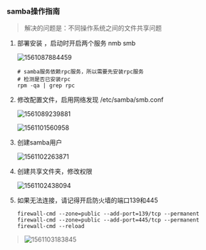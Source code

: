 ### samba操作指南

> 解决的问题是：不同操作系统之间的文件共享问题

1. 部署安装 ，启动时开启两个服务 nmb smb

   ![1561087884459](C:\Users\Administrator\AppData\Roaming\Typora\typora-user-images\1561087884459.png)

   ```shell
   # samba服务依赖rpc服务，所以需要先安装rpc服务
   # 检测是否已安装rpc
   rpm -qa | grep rpc
   ```

2. 修改配置文件，启用网络发现   /etc/samba/smb.conf

   ![1561089239881](C:\Users\Administrator\AppData\Roaming\Typora\typora-user-images\1561089239881.png)

   

   ![1561101560958](C:\Users\Administrator\AppData\Roaming\Typora\typora-user-images\1561101560958.png)

3. 创建samba用户

   ![1561102263871](C:\Users\Administrator\AppData\Roaming\Typora\typora-user-images\1561102263871.png)

4. 创建共享文件夹，修改权限

   ![1561102438094](C:\Users\Administrator\AppData\Roaming\Typora\typora-user-images\1561102438094.png)
   
5. 如果无法连接，请记得开启防火墙的端口139和445

   ```shell
   firewall-cmd --zone=public --add-port=139/tcp --permanent
   firewall-cmd --zone=public --add-port=445/tcp --permanent
   firewall-cmd --reload
   ```

   

> ![1561103183845](C:\Users\Administrator\AppData\Roaming\Typora\typora-user-images\1561103183845.png)

